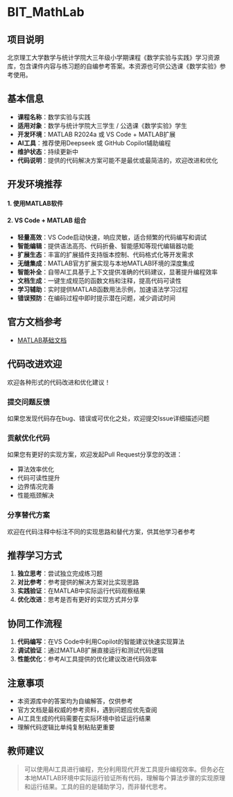 # BIT_MathLab

## 项目说明

北京理工大学数学与统计学院大三年级小学期课程《数学实验与实践》学习资源库，包含课件内容与练习题的自编参考答案。本资源也可供公选课《数学实验》参考使用。

## 基本信息

- **课程名称**：数学实验与实践
- **适用对象**：数学与统计学院大三学生 / 公选课《数学实验》学生  
- **开发环境**：MATLAB R2024a 或 VS Code + MATLAB扩展
- **AI工具**：推荐使用Deepseek 或 GitHub Copilot辅助编程
- **维护状态**：持续更新中
- **代码说明**：提供的代码解决方案可能不是最优或最简洁的，欢迎改进和优化

## 开发环境推荐

#### 1. 使用MATLAB软件
####  2. VS Code + MATLAB 组合
- **轻量高效**：VS Code启动快速，响应灵敏，适合频繁的代码编写和调试
- **智能编辑**：提供语法高亮、代码折叠、智能感知等现代编辑器功能
- **扩展生态**：丰富的扩展插件支持版本控制、代码格式化等开发需求
- **无缝集成**：MATLAB官方扩展实现与本地MATLAB环境的深度集成
- **智能补全**：自带AI工具基于上下文提供准确的代码建议，显著提升编程效率
- **文档生成**：一键生成规范的函数文档和注释，提高代码可读性
- **学习辅助**：实时提供MATLAB函数用法示例，加速语法学习过程
- **错误预防**：在编码过程中即时提示潜在问题，减少调试时间



## 官方文档参考

- [MATLAB基础文档](https://ww2.mathworks.cn/help/matlab/)

## 代码改进欢迎

欢迎各种形式的代码改进和优化建议！

### 提交问题反馈
如果您发现代码存在bug、错误或可优化之处，欢迎提交Issue详细描述问题

### 贡献优化代码
如果您有更好的实现方案，欢迎发起Pull Request分享您的改进：
- 算法效率优化
- 代码可读性提升
- 边界情况完善
- 性能瓶颈解决

### 分享替代方案
欢迎在代码注释中标注不同的实现思路和替代方案，供其他学习者参考

## 推荐学习方式

1. **独立思考**：尝试独立完成练习题
2. **对比参考**：参考提供的解决方案对比实现思路
3. **实践验证**：在MATLAB中实际运行代码观察结果
4. **优化改进**：思考是否有更好的实现方式并分享

## 协同工作流程

1. **代码编写**：在VS Code中利用Copilot的智能建议快速实现算法
2. **调试验证**：通过MATLAB扩展直接运行和测试代码逻辑
3. **性能优化**：参考AI工具提供的优化建议改进代码效率

## 注意事项

- 本资源库中的答案均为自编解答，仅供参考
- 官方文档是最权威的参考资料，遇到问题应优先查阅
- AI工具生成的代码需要在实际环境中验证运行结果
- 理解代码逻辑比单纯复制粘贴更重要

## 教师建议

> 可以使用AI工具进行编程，充分利用现代开发工具提升编程效率。但务必在本地MATLAB环境中实际运行验证所有代码，理解每个算法步骤的实现原理和运行结果。工具的目的是辅助学习，而非替代思考。
